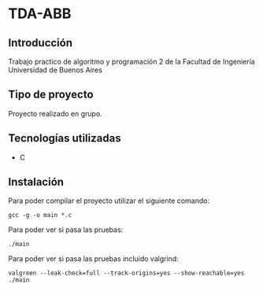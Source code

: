 # TDA-ABB
## Introducción

Trabajo practico de algoritmo y programación 2 de la Facultad de Ingeniería Universidad de Buenos Aires

## Tipo de proyecto
Proyecto realizado en grupo.

## Tecnologías utilizadas
- C

## Instalación
Para poder compilar el proyecto utilizar el siguiente comando:
```
gcc -g -o main *.c 
```
Para poder ver si pasa  las pruebas:
```
./main
```
Para poder ver si pasa las pruebas incluido valgrind:
```
valgreen --leak-check=full --track-origins=yes --show-reachable=yes ./main
```
